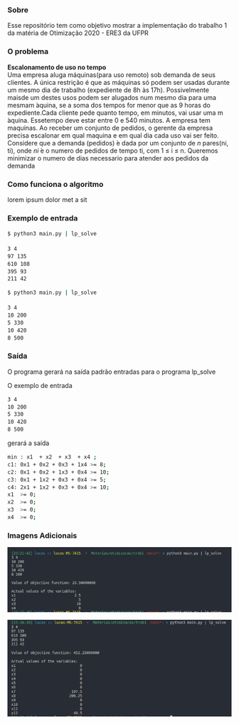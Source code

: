 ### Sobre

Esse repositório tem como objetivo mostrar a implementação do trabalho 1 da matéria de Otimização 2020 - ERE3 da UFPR

### O problema

**Escalonamento de uso no tempo**  
Uma empresa aluga máquinas(para uso remoto) sob demanda de seus clientes. A única restrição é que as máquinas só podem ser usadas durante um mesmo dia de trabalho (expediente de 8h às 17h). Possivelmente maisde  um  destes  usos  podem  ser  alugados  num  mesmo  dia  para  uma  mesmam ́aquina,  se  a  soma  dos  tempos  for  menor  que  as  9  horas  do  expediente.Cada cliente pede quanto tempo, em minutos, vai usar uma m ́aquina.  Essetempo deve estar entre 0 e 540 minutos.
A  empresa  tem maquinas. Ao receber um conjunto de pedidos, o gerente da empresa precisa escalonar em qual maquina e em qual dia cada uso vai ser feito.
Considere que a demanda (pedidos) ́e dada por um conjunto de *n* pares(ni, ti), onde *ni* ́e o numero de pedidos de tempo ti, com 1 ≤ i ≤ n.
Queremos minimizar o numero de dias necessario para atender aos pedidos da demanda

### Como funciona o algoritmo

lorem ipsum dolor met a sit

### Exemplo de entrada

```bash
$ python3 main.py | lp_solve

3 4
97 135
610 108
395 93
211 42
```

```bash
$ python3 main.py | lp_solve

3 4
10 200
5 330
10 420
8 500
```
### Saída
O programa gerará na saída padrão entradas para o programa lp_solve

O exemplo de entrada
```bash
3 4
10 200
5 330
10 420
8 500
```

gerará a saída
```bash
min : x1  + x2  + x3  + x4 ;
c1: 0x1 + 0x2 + 0x3 + 1x4 >= 8;
c2: 0x1 + 0x2 + 1x3 + 0x4 >= 10;
c3: 0x1 + 1x2 + 0x3 + 0x4 >= 5;
c4: 2x1 + 1x2 + 0x3 + 0x4 >= 10;
x1  >= 0;
x2  >= 0;
x3  >= 0;
x4  >= 0;
```

### Imagens Adicionais

![](./imagens/exemplo_1.png)

![](./imagens/exemplo_2.png)

